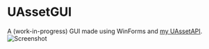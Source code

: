 # UAssetGUI
A (work-in-progress) GUI made using WinForms and [my UAssetAPI](https://github.com/atenfyr/UAssetAPI).
![Screenshot](https://i.imgur.com/N2GbnDC.png)